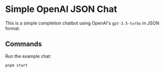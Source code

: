 # Simple OpenAI JSON Chat

This is a simple completion chatbot using OpenAI's `gpt-3.5-turbo` in JSON format.

## Commands

Run the example chat:

```bash
pnpm start
```

